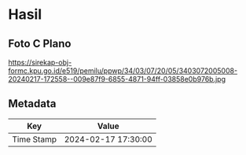 # Hasil

## Foto C Plano

https://sirekap-obj-formc.kpu.go.id/e519/pemilu/ppwp/34/03/07/20/05/3403072005008-20240217-172558--009e87f9-6855-4871-94ff-03858e0b976b.jpg


## Metadata

| Key        | Value               |
| ---------- | ------------------- |
| Time Stamp | 2024-02-17 17:30:00 |



